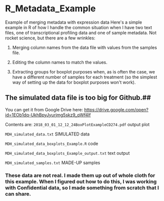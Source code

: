 # R_Metadata_Example
Example of merging metadata with expression data
Here's a simple example in R of how I handle the common situation when I have two text files, one of transcriptional profiling data and one of sample metadata.  Not rocket science, but there are a few wrinkles:

1. Merging column names from the data file with values from the samples file.

2. Editing the column names to match the values.

3. Extracting groups for boxplot purposes when, as is often the case, we have a different number of samples for each treatment (so the simplest way of setting up the data for boxplot purposes won't work).

## The simulated data file is too big for Github.##
You can get it from Google Drive here:
https://drive.google.com/open?id=1EOb1dq-UkhBpyJyurjmg5skz9_qWf4lf



Contents are:
````2018_03_01_12_12_24BoxPlotExampleCD274.pdf```` output plot

````MDH_simulated_data.txt```` SIMULATED data

````MDH_simulated_data_boxplots_Example.R```` code

````MDH_simulated_data_boxplots_Example_output.txt```` text output

````MDH_simulated_samples.txt```` MADE-UP samples

### These data are not real.  I made them up out of whole cloth for this example. When I figured out how to do this, I was working with Confidential data, so I made something from scratch that I can share.
